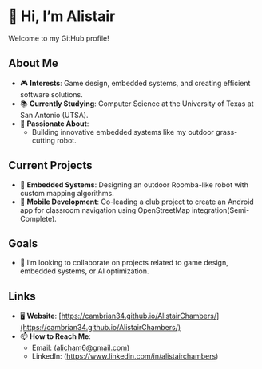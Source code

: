 # 👋 Hi, I’m Alistair  

Welcome to my GitHub profile!  

## About Me  

- 🎮 **Interests**: Game design, embedded systems, and creating efficient software solutions.  
- 📚 **Currently Studying**: Computer Science at the University of Texas at San Antonio (UTSA).  
- 🌟 **Passionate About**:  
  - Building innovative embedded systems like my outdoor grass-cutting robot.  
  

## Current Projects  
- 🤖 **Embedded Systems**: Designing an outdoor Roomba-like robot with custom mapping algorithms.  
- 📱 **Mobile Development**: Co-leading a club project to create an Android app for classroom navigation using OpenStreetMap integration(Semi- Complete).  

## Goals  

- 💞️ I’m looking to collaborate on projects related to game design, embedded systems, or AI optimization.  

## Links  

- 🖥️ **Website**: [https://cambrian34.github.io/AlistairChambers/](https://cambrian34.github.io/AlistairChambers/)  
- 📫 **How to Reach Me**:  
  - Email: (alicham6@gmail.com)  
  - LinkedIn: (https://www.linkedin.com/in/alistairchambers)  


